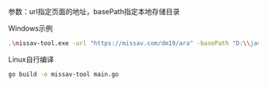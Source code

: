 参数：url指定页面的地址，basePath指定本地存储目录

Windows示例
```bash
.\missav-tool.exe -url "https://missav.com/dm19/ara" -basePath "D:\\jav"
```

Linux自行编译
```bash
go build -o missav-tool main.go  
```


